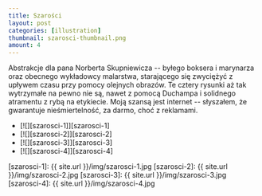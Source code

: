 ```yaml
---
title: Szarości
layout: post
categories: [illustration]
thumbnail: szarosci-thumbnail.png
amount: 4
---
```


Abstrakcje dla pana Norberta Skupniewicza -- byłego boksera i marynarza oraz obecnego wykładowcy malarstwa, starającego się zwyciężyć z upływem czasu przy pomocy olejnych obrazów. Te cztery rysunki aż tak wytrzymałe na pewno nie są, nawet z pomocą Duchampa i solidnego atramentu z rybą na etykiecie. Moją szansą jest internet -- słyszałem, że gwarantuje nieśmiertelność, za darmo, choć z reklamami.

* [![][szarosci-1]][szarosci-1]
* [![][szarosci-2]][szarosci-2]
* [![][szarosci-3]][szarosci-3]
* [![][szarosci-4]][szarosci-4]

[szarosci-1]: {{ site.url }}/img/szarosci-1.jpg
[szarosci-2]: {{ site.url }}/img/szarosci-2.jpg
[szarosci-3]: {{ site.url }}/img/szarosci-3.jpg
[szarosci-4]: {{ site.url }}/img/szarosci-4.jpg